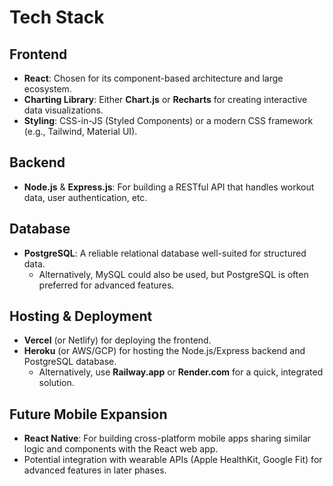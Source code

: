 # Tech Stack

## Frontend

- **React**: Chosen for its component-based architecture and large ecosystem.
- **Charting Library**: Either **Chart.js** or **Recharts** for creating interactive data visualizations.
- **Styling**: CSS-in-JS (Styled Components) or a modern CSS framework (e.g., Tailwind, Material UI).

## Backend

- **Node.js** & **Express.js**: For building a RESTful API that handles workout data, user authentication, etc.

## Database

- **PostgreSQL**: A reliable relational database well-suited for structured data.  
  - Alternatively, MySQL could also be used, but PostgreSQL is often preferred for advanced features.

## Hosting & Deployment

- **Vercel** (or Netlify) for deploying the frontend.
- **Heroku** (or AWS/GCP) for hosting the Node.js/Express backend and PostgreSQL database.
  - Alternatively, use **Railway.app** or **Render.com** for a quick, integrated solution.

## Future Mobile Expansion

- **React Native**: For building cross-platform mobile apps sharing similar logic and components with the React web app.
- Potential integration with wearable APIs (Apple HealthKit, Google Fit) for advanced features in later phases.
